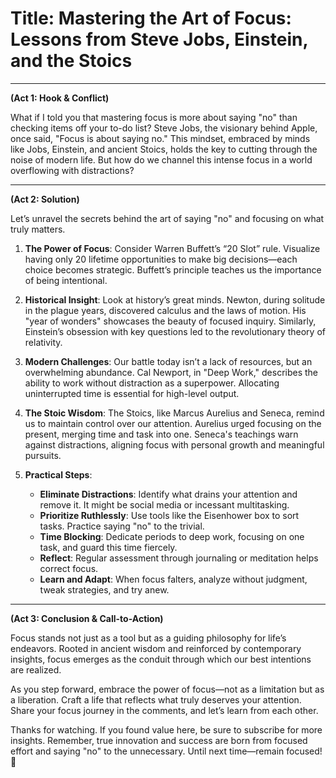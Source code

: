 # Title: Mastering the Art of Focus: Lessons from Steve Jobs, Einstein, and the Stoics

---

**(Act 1: Hook & Conflict)**

What if I told you that mastering focus is more about saying "no" than checking items off your to-do list? Steve Jobs, the visionary behind Apple, once said, "Focus is about saying no." This mindset, embraced by minds like Jobs, Einstein, and ancient Stoics, holds the key to cutting through the noise of modern life. But how do we channel this intense focus in a world overflowing with distractions?

---

**(Act 2: Solution)**

Let’s unravel the secrets behind the art of saying "no" and focusing on what truly matters. 

1. **The Power of Focus**: Consider Warren Buffett’s “20 Slot” rule. Visualize having only 20 lifetime opportunities to make big decisions—each choice becomes strategic. Buffett’s principle teaches us the importance of being intentional.

2. **Historical Insight**: Look at history’s great minds. Newton, during solitude in the plague years, discovered calculus and the laws of motion. His "year of wonders" showcases the beauty of focused inquiry. Similarly, Einstein’s obsession with key questions led to the revolutionary theory of relativity.

3. **Modern Challenges**: Our battle today isn’t a lack of resources, but an overwhelming abundance. Cal Newport, in "Deep Work," describes the ability to work without distraction as a superpower. Allocating uninterrupted time is essential for high-level output.

4. **The Stoic Wisdom**: The Stoics, like Marcus Aurelius and Seneca, remind us to maintain control over our attention. Aurelius urged focusing on the present, merging time and task into one. Seneca's teachings warn against distractions, aligning focus with personal growth and meaningful pursuits.

5. **Practical Steps**:
    - **Eliminate Distractions**: Identify what drains your attention and remove it. It might be social media or incessant multitasking.
    - **Prioritize Ruthlessly**: Use tools like the Eisenhower box to sort tasks. Practice saying "no" to the trivial.
    - **Time Blocking**: Dedicate periods to deep work, focusing on one task, and guard this time fiercely.
    - **Reflect**: Regular assessment through journaling or meditation helps correct focus.
    - **Learn and Adapt**: When focus falters, analyze without judgment, tweak strategies, and try anew.

---

**(Act 3: Conclusion & Call-to-Action)**

Focus stands not just as a tool but as a guiding philosophy for life’s endeavors. Rooted in ancient wisdom and reinforced by contemporary insights, focus emerges as the conduit through which our best intentions are realized.

As you step forward, embrace the power of focus—not as a limitation but as a liberation. Craft a life that reflects what truly deserves your attention. Share your focus journey in the comments, and let’s learn from each other.

Thanks for watching. If you found value here, be sure to subscribe for more insights. Remember, true innovation and success are born from focused effort and saying "no" to the unnecessary. Until next time—remain focused! 🌟